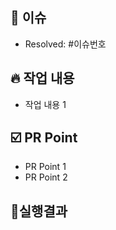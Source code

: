 <!-- 🔥 Assignee, Label, Reviewer 설정!!!🔥 -->

## 📒 이슈

- Resolved: #이슈번호

## 🔥 작업 내용

- 작업 내용 1

## ☑️ PR Point

<!-- 피드백을 받고 싶은 부분, 공유하고 싶은 부분, 작업 과정, 이유를 적어주세요. -->

- PR Point 1
- PR Point 2

## 📱실행결과

<!-- gif or mp4. gif는 [https://ezgif.com/](https://ezgif.com/) 활용! 용량제한 10MB넘어가면 카톡으로.. -->
